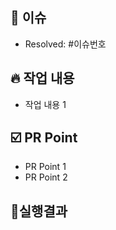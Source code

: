 <!-- 🔥 Assignee, Label, Reviewer 설정!!!🔥 -->

## 📒 이슈

- Resolved: #이슈번호

## 🔥 작업 내용

- 작업 내용 1

## ☑️ PR Point

<!-- 피드백을 받고 싶은 부분, 공유하고 싶은 부분, 작업 과정, 이유를 적어주세요. -->

- PR Point 1
- PR Point 2

## 📱실행결과

<!-- gif or mp4. gif는 [https://ezgif.com/](https://ezgif.com/) 활용! 용량제한 10MB넘어가면 카톡으로.. -->
